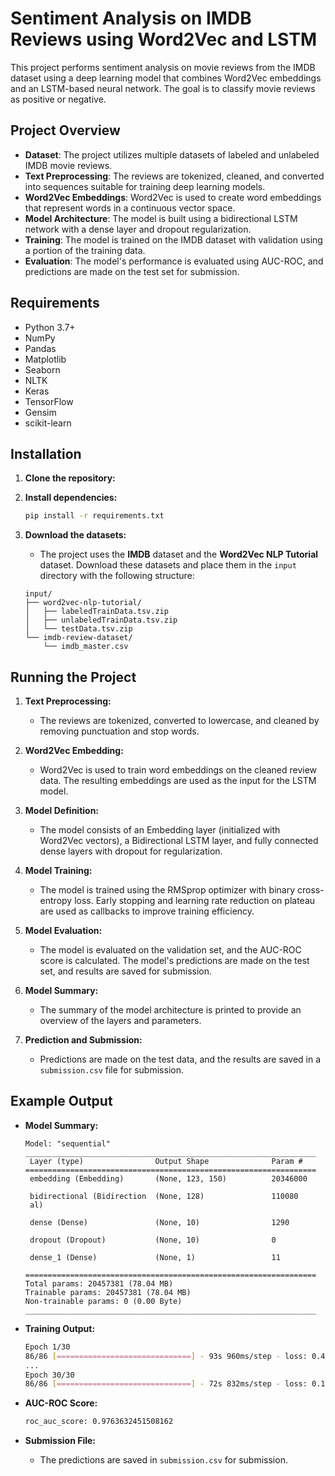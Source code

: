 # Sentiment Analysis on IMDB Reviews using Word2Vec and LSTM

This project performs sentiment analysis on movie reviews from the IMDB dataset using a deep learning model that combines Word2Vec embeddings and an LSTM-based neural network. The goal is to classify movie reviews as positive or negative.

## Project Overview

- **Dataset**: The project utilizes multiple datasets of labeled and unlabeled IMDB movie reviews.
- **Text Preprocessing**: The reviews are tokenized, cleaned, and converted into sequences suitable for training deep learning models.
- **Word2Vec Embeddings**: Word2Vec is used to create word embeddings that represent words in a continuous vector space.
- **Model Architecture**: The model is built using a bidirectional LSTM network with a dense layer and dropout regularization.
- **Training**: The model is trained on the IMDB dataset with validation using a portion of the training data.
- **Evaluation**: The model's performance is evaluated using AUC-ROC, and predictions are made on the test set for submission.

## Requirements

- Python 3.7+
- NumPy
- Pandas
- Matplotlib
- Seaborn
- NLTK
- Keras
- TensorFlow
- Gensim
- scikit-learn

## Installation

1. **Clone the repository:**

2. **Install dependencies:**

    ```sh
    pip install -r requirements.txt
    ```

3. **Download the datasets:**
   - The project uses the **IMDB** dataset and the **Word2Vec NLP Tutorial** dataset. Download these datasets and place them in the `input` directory with the following structure:
   
    ```
    input/
    ├── word2vec-nlp-tutorial/
    │   ├── labeledTrainData.tsv.zip
    │   ├── unlabeledTrainData.tsv.zip
    │   └── testData.tsv.zip
    └── imdb-review-dataset/
        └── imdb_master.csv
    ```

## Running the Project

1. **Text Preprocessing:**
   - The reviews are tokenized, converted to lowercase, and cleaned by removing punctuation and stop words.

2. **Word2Vec Embedding:**
   - Word2Vec is used to train word embeddings on the cleaned review data. The resulting embeddings are used as the input for the LSTM model.

3. **Model Definition:**
   - The model consists of an Embedding layer (initialized with Word2Vec vectors), a Bidirectional LSTM layer, and fully connected dense layers with dropout for regularization.

4. **Model Training:**
   - The model is trained using the RMSprop optimizer with binary cross-entropy loss. Early stopping and learning rate reduction on plateau are used as callbacks to improve training efficiency.

5. **Model Evaluation:**
   - The model is evaluated on the validation set, and the AUC-ROC score is calculated. The model's predictions are made on the test set, and results are saved for submission.

6. **Model Summary:**
   - The summary of the model architecture is printed to provide an overview of the layers and parameters.

7. **Prediction and Submission:**
   - Predictions are made on the test data, and the results are saved in a `submission.csv` file for submission.

## Example Output

- **Model Summary:**

    ```
    Model: "sequential"
    _________________________________________________________________
     Layer (type)                Output Shape              Param #   
    =================================================================
     embedding (Embedding)       (None, 123, 150)          20346000  
                                                                     
     bidirectional (Bidirection  (None, 128)               110080    
     al)                                                              
                                                                     
     dense (Dense)               (None, 10)                1290      
                                                                     
     dropout (Dropout)           (None, 10)                0         
                                                                     
     dense_1 (Dense)             (None, 1)                 11        
                                                                     
    =================================================================
    Total params: 20457381 (78.04 MB)
    Trainable params: 20457381 (78.04 MB)
    Non-trainable params: 0 (0.00 Byte)
    _________________________________________________________________
    ```

- **Training Output:**
  
    ```sh
    Epoch 1/30
    86/86 [==============================] - 93s 960ms/step - loss: 0.4801 - acc: 0.7712 - val_loss: 0.4027 - val_acc: 0.8378 - lr: 0.0010
    ...
    Epoch 30/30
    86/86 [==============================] - 72s 832ms/step - loss: 0.1179 - acc: 0.9556 - val_loss: 0.2519 - val_acc: 0.9239 - lr: 0.0010
    ```

- **AUC-ROC Score:**

    ```sh
    roc_auc_score: 0.9763632451508162
    ```

- **Submission File:**
  - The predictions are saved in `submission.csv` for submission.
